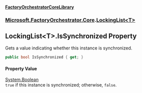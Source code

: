 #### [FactoryOrchestratorCoreLibrary](./FactoryOrchestratorCoreLibrary.md 'FactoryOrchestratorCoreLibrary')
### [Microsoft.FactoryOrchestrator.Core](./Microsoft-FactoryOrchestrator-Core.md 'Microsoft.FactoryOrchestrator.Core').[LockingList&lt;T&gt;](./Microsoft-FactoryOrchestrator-Core-LockingList-T-.md 'Microsoft.FactoryOrchestrator.Core.LockingList&lt;T&gt;')
## LockingList&lt;T&gt;.IsSynchronized Property
Gets a value indicating whether this instance is synchronized.  
```csharp
public bool IsSynchronized { get; }
```
#### Property Value
[System.Boolean](https://docs.microsoft.com/en-us/dotnet/api/System.Boolean 'System.Boolean')  
`true` if this instance is synchronized; otherwise, `false`.  
